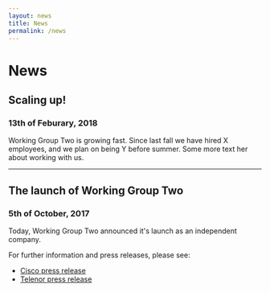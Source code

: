 ```yaml
---
layout: news
title: News
permalink: /news
---
```


# News

## Scaling up!
### 13th of Feburary, 2018

Working Group Two is growing fast. Since last fall we have hired X employees, and we plan on being Y before summer. Some more text her about working with us.

---

## The launch of Working Group Two
### 5th of October, 2017

Today, Working Group Two announced it's launch as  an independent company. 

For further information and press releases, please see:

* [Cisco press release](https://newsroom.cisco.com/press-release-content?type=webcontent&articleId=1884622)
* [Telenor press release](https://www.telenor.com/media/press-release/telenor-and-cisco-introduce-workinggrouptwo/)
